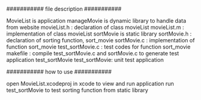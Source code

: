 
########### file description ###########

MovieList is application
manageMovie is dynamic library to handle data from website
	movieList.h : declaration of  class movieList
	movieList.m : implementation of class movieList 
sortMovie is static library
	sortMovie.h : declaration of sorting function, sort_movie
	sortMovie.c : implementation of function sort_movie
	test_sortMovie.c : test codes for function sort_movie
	makefile : compile test_sortMovie.c and sortMovie.c to generate test application test_sortMovie
	test_sortMovie: unit test application

########### how to use ###########

open MovieList.xcodeproj in xcode to view and run application
run test_sortMovie to test sorting function from static library
